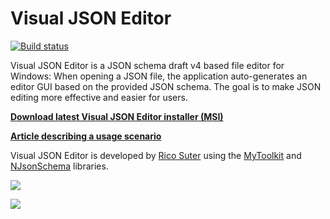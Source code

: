 # Visual JSON Editor

[![Build status](https://ci.appveyor.com/api/projects/status/x25686ex1dp8smax?svg=true)](https://ci.appveyor.com/project/rsuter/visualjsoneditor)

Visual JSON Editor is a JSON schema draft v4 based file editor for Windows: When opening a JSON file, the application auto-generates an editor GUI based on the provided JSON schema. The goal is to make JSON editing more effective and easier for users. 

**[Download latest Visual JSON Editor installer (MSI)](http://rsuter.com/Projects/VisualJsonEditor/installer.php)**

**[Article describing a usage scenario](http://blog.rsuter.com/?p=795)**

Visual JSON Editor is developed by [Rico Suter](http://rsuter.com) using the [MyToolkit](http://mytoolkit.io) and [NJsonSchema](http://njsonschema.org) libraries. 

![](http://rsuter.com/Projects/VisualJsonEditor/Screenshot02.png)

![](http://rsuter.com/Projects/VisualJsonEditor/Screenshot01.png)
